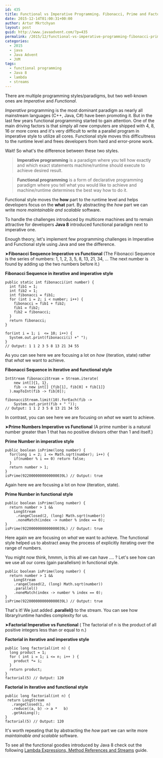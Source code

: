 ```yaml
---
id: 435
title: Functional vs Imperative Programming. Fibonacci, Prime and Factorial in Java 8
date: 2015-12-14T01:00:31+00:00
author: Artur Mkrtchyan
layout: post
guid: http://www.javaadvent.com/?p=435
permalink: /2015/12/functional-vs-imperative-programming-fibonacci-prime-and-factorial-in-java-8.html
categories:
  - 2015
  - java
  - Java Advent
  - JVM
tags:
  - functional programming
  - Java 8
  - lambda
  - streams
---
```

There are multiple programming styles/paradigms, but two well-known ones are *Imperative* and *Functional*. 

*Imperative* programming is the most dominant paradigm as nearly all mainstream languages (C++, Java, C#) have been promoting it. But in the last few years functional programming started to gain attention. One of the main driving factors is that simply all new computers are shipped with 4, 8, 16 or more cores and it's very difficult to write a parallel program in imperative style to utilize all cores. Functional style moves this difficultness to the runtime level and frees developers from hard and error-prone work.

Wait! So what's the difference between these two styles.

>**Imperative programming** is a paradigm where you tell how exactly and which exact statements machine/runtime should execute to achieve desired result.

>**Functional programming** is a form of declarative programming paradigm where you tell what you would like to achieve and machine/runtime determines the best way how to do it.

Functional style moves the **how** part to the runtime level and helps developers focus on the **what** part. By abstracting the *how* part we can write more *maintainable and scalable* software. 

To handle the challenges introduced by multicore machines and to remain attractive for developers **Java 8** introduced functional paradigm next to imperative one.

Enough theory, let's implement few programming challenges in Imperative and Functional style using Java and see the difference.

➤**Fibonacci Sequence Imperative vs Functional** (The Fibonacci Sequence is the series of numbers:  1, 1, 2, 3, 5, 8, 13, 21, 34, ... The next number is found by adding up the two numbers before it.)

**Fibonacci Sequence in iterative and imperative style**

    public static int fibonacci(int number) {
      int fib1 = 1;
      int fib2 = 1;
      int fibonacci = fib1;
      for (int i = 2; i < number; i++) {
        fibonacci = fib1 + fib2;
        fib1 = fib2;
        fib2 = fibonacci;
      }
      return fibonacci;
    }
    
    for(int i = 1; i  <= 10; i++) {
      System.out.print(fibonacci(i) +" ");
    }
    // Output: 1 1 2 3 5 8 13 21 34 55 


As you can see here we are focusing a lot on *how* (iteration, state) rather that *what* we want to achieve.  

**Fibonacci Sequence in iterative and functional style**

    IntStream fibonacciStream = Stream.iterate(
        new int[]{1, 1},
        fib -> new int[] {fib[1], fib[0] + fib[1]}
      ).mapToInt(fib -> fib[0]);

    fibonacciStream.limit(10).forEach(fib ->  
        System.out.print(fib + " "));
    // Output: 1 1 2 3 5 8 13 21 34 55 

In contrast, you can see here we are focusing on *what* we want to achieve.

➤**Prime Numbers Imperative vs Functional** (A prime number is a natural number greater than 1 that has no positive divisors other than 1 and itself.)

**Prime Number in imperative style**

    public boolean isPrime(long number) {  
      for(long i = 2; i <= Math.sqrt(number); i++) {  
        if(number % i == 0) return false;  
      }  
      return number > 1;  
    }
    isPrime(9220000000000000039L) // Output: true

Again here we are focusing a lot on *how* (iteration, state).

**Prime Number in functional style**

    public boolean isPrime(long number) {  
      return number > 1 &&  
        LongStream
         .rangeClosed(2, (long) Math.sqrt(number))  
         .noneMatch(index -> number % index == 0);
    }
    isPrime(9220000000000000039L) // Output: true

Here again we are focusing on *what* we want to achieve. The functional style helped us to abstract away the process of explicitly iterating over the range of numbers. 

You might now think, hmmm, is this all we can have ....  ? Let's see how can we use all our cores (gain parallelism) in functional style.


    public boolean isPrime(long number) {  
      return number > 1 &&  
        LongStream
        .rangeClosed(2, (long) Math.sqrt(number))
        .parallel()  
        .noneMatch(index -> number % index == 0);
    }
    isPrime(9220000000000000039L) // Output: true

That's it! We just added **.parallel()** to the stream. You can see how library/runtime handles complexity for us.


➤**Factorial Imperative vs Functional** ( The factorial of n is the product of all positive integers less than or equal to n.)

**Factorial in iterative and imperative style**

    public long factorial(int n) {
      long product = 1;
      for ( int i = 1; i <= n; i++ ) {
        product *= i;
      }
      return product;
    }
    factorial(5) // Output: 120

**Factorial in iterative and functional style**

    public long factorial(int n) {
     return LongStream
       .rangeClosed(1, n)
       .reduce((a, b) -> a *   b)
       .getAsLong();
    }
    factorial(5) // Output: 120

It's worth repeating that by abstracting the *how* part we can write more *maintainable and scalable* software.  

To see all the functional goodies introduced by Java 8 check out the following [Lambda Expressions, Method References and Streams](http://docs.oracle.com/javase/8/docs/technotes/guides/language/enhancements.html#javase8) guide.<!--more-->